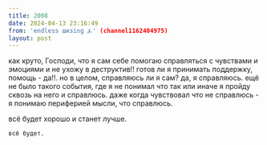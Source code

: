 ```yaml
---
title: 2008
date: 2024-04-13 23:16:49
from: 'endless шизing ⍼' (channel1162404975)
layout: post
---
```


как круто, Господи, что я сам себе помогаю справляться с чувствами и эмоциями и не ухожу в деструктив!! готов ли я принимать поддержку, помощь - да!!. но в целом, справляюсь ли я сам? да, я справляюсь. ещё не было такого события, где я не понимал что так или иначе я пройду сквозь на него и справлюсь. даже когда чувствовал что не справлюсь - я понимаю периферией мысли, что справлюсь.

всё будет хорошо и станет лучше.

    всё будет.
